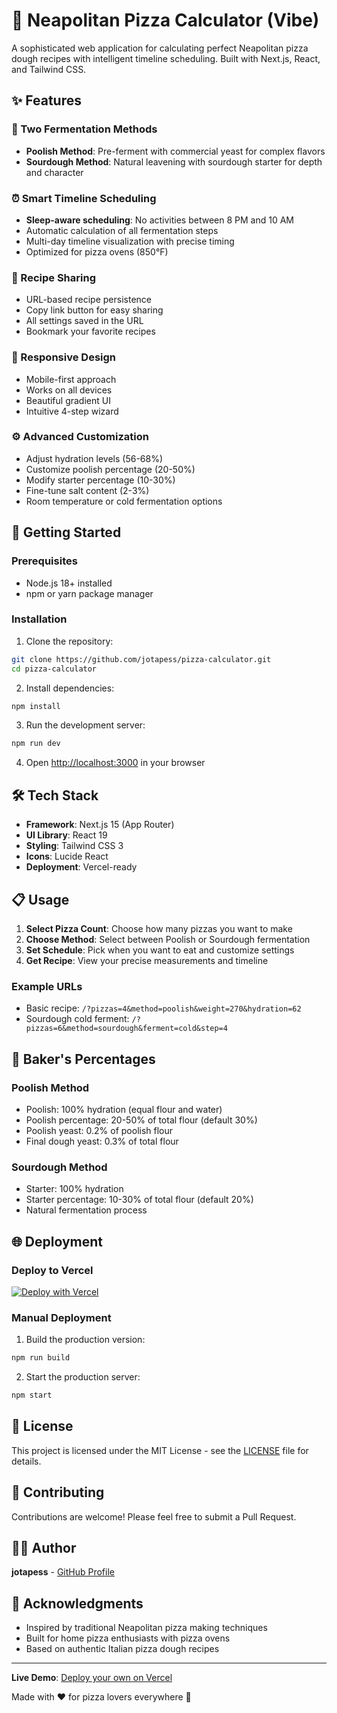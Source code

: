 # 🍕 Neapolitan Pizza Calculator (Vibe)

A sophisticated web application for calculating perfect Neapolitan pizza dough recipes with intelligent timeline scheduling. Built with Next.js, React, and Tailwind CSS.

## ✨ Features

### 🥖 Two Fermentation Methods
- **Poolish Method**: Pre-ferment with commercial yeast for complex flavors
- **Sourdough Method**: Natural leavening with sourdough starter for depth and character

### ⏰ Smart Timeline Scheduling
- **Sleep-aware scheduling**: No activities between 8 PM and 10 AM
- Automatic calculation of all fermentation steps
- Multi-day timeline visualization with precise timing
- Optimized for pizza ovens (850°F)

### 🔗 Recipe Sharing
- URL-based recipe persistence
- Copy link button for easy sharing
- All settings saved in the URL
- Bookmark your favorite recipes

### 📱 Responsive Design
- Mobile-first approach
- Works on all devices
- Beautiful gradient UI
- Intuitive 4-step wizard

### ⚙️ Advanced Customization
- Adjust hydration levels (56-68%)
- Customize poolish percentage (20-50%)
- Modify starter percentage (10-30%)
- Fine-tune salt content (2-3%)
- Room temperature or cold fermentation options

## 🚀 Getting Started

### Prerequisites
- Node.js 18+ installed
- npm or yarn package manager

### Installation

1. Clone the repository:
```bash
git clone https://github.com/jotapess/pizza-calculator.git
cd pizza-calculator
```

2. Install dependencies:
```bash
npm install
```

3. Run the development server:
```bash
npm run dev
```

4. Open [http://localhost:3000](http://localhost:3000) in your browser

## 🛠️ Tech Stack

- **Framework**: Next.js 15 (App Router)
- **UI Library**: React 19
- **Styling**: Tailwind CSS 3
- **Icons**: Lucide React
- **Deployment**: Vercel-ready

## 📋 Usage

1. **Select Pizza Count**: Choose how many pizzas you want to make
2. **Choose Method**: Select between Poolish or Sourdough fermentation
3. **Set Schedule**: Pick when you want to eat and customize settings
4. **Get Recipe**: View your precise measurements and timeline

### Example URLs

- Basic recipe: `/?pizzas=4&method=poolish&weight=270&hydration=62`
- Sourdough cold ferment: `/?pizzas=6&method=sourdough&ferment=cold&step=4`

## 🧮 Baker's Percentages

### Poolish Method
- Poolish: 100% hydration (equal flour and water)
- Poolish percentage: 20-50% of total flour (default 30%)
- Poolish yeast: 0.2% of poolish flour
- Final dough yeast: 0.3% of total flour

### Sourdough Method
- Starter: 100% hydration
- Starter percentage: 10-30% of total flour (default 20%)
- Natural fermentation process

## 🌐 Deployment

### Deploy to Vercel

[![Deploy with Vercel](https://vercel.com/button)](https://vercel.com/new/clone?repository-url=https%3A%2F%2Fgithub.com%2Fjotapess%2Fpizza-calculator)

### Manual Deployment

1. Build the production version:
```bash
npm run build
```

2. Start the production server:
```bash
npm start
```

## 📝 License

This project is licensed under the MIT License - see the [LICENSE](LICENSE) file for details.

## 🤝 Contributing

Contributions are welcome! Please feel free to submit a Pull Request.

## 👨‍💻 Author

**jotapess** - [GitHub Profile](https://github.com/jotapess)

## 🙏 Acknowledgments

- Inspired by traditional Neapolitan pizza making techniques
- Built for home pizza enthusiasts with pizza ovens
- Based on authentic Italian pizza dough recipes

---

**Live Demo**: [Deploy your own on Vercel](https://vercel.com/new/clone?repository-url=https%3A%2F%2Fgithub.com%2Fjotapess%2Fpizza-calculator)

Made with ❤️ for pizza lovers everywhere 🍕